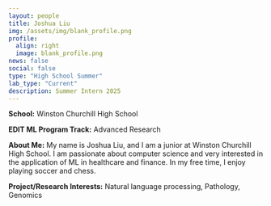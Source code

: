 ```yaml
---
layout: people
title: Joshua Liu
img: /assets/img/blank_profile.png
profile:
  align: right
  image: blank_profile.png
news: false
social: false
type: "High School Summer"
lab_type: "Current"
description: Summer Intern 2025
---
```


**School:** Winston Churchill High School

**EDIT ML Program Track:**
Advanced Research

**About Me:**
My name is Joshua Liu, and I am a junior at Winston Churchill High School. I am passionate about computer science and very interested in the application of ML in healthcare and finance. In my free time, I enjoy playing soccer and chess. 

**Project/Research Interests:**
Natural language processing, Pathology, Genomics
    